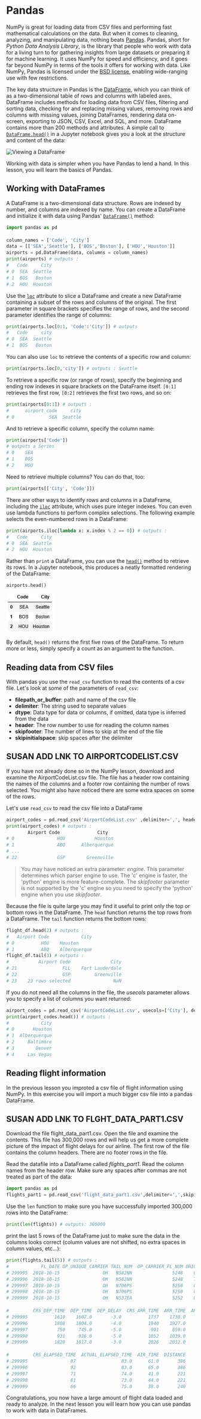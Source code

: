 # Pandas

NumPy is great for loading data from CSV files and performing fast mathematical calculations on the data. But when it comes to cleaning, analyzing, and manipulating data, nothing beats [Pandas](https://pandas.pydata.org/). Pandas, short for *Python Data Analysis Library*, is the library that people who work with data for a living turn to for gathering insights from large datasets or preparing it for machine learning. It uses NumPy for speed and efficiency, and it goes far beyond NumPy in terms of the tools it offers for working with data. Like NumPy, Pandas is licensed under the [BSD license](https://github.com/pandas-dev/pandas/blob/master/LICENSE), enabling wide-ranging use with few restrictions.

The key data structure in Pandas is the [DataFrame](https://pandas.pydata.org/pandas-docs/stable/reference/api/pandas.DataFrame.html), which you can think of as a two-dimensional table of rows and columns with labeled axes. DataFrame includes methods for loading data from CSV files, filtering and sorting data, checking for and replacing missing values, removing rows and columns with missing values, joining DataFrames, rendering data on-screen, exporting to JSON, CSV, Excel, and SQL, and more. DataFrame contains more than 200 methods and attributes. A simple call to [`DataFrame.head()`](https://pandas.pydata.org/pandas-docs/stable/reference/api/pandas.DataFrame.head.html#pandas.DataFrame.head) in a Jupyter notebook gives you a look at the structure and content of the data:

![Viewing a DataFrame](media/dataframe.png)

Working with data is simpler when you have Pandas to lend a hand. In this lesson, you will learn the basics of Pandas.

## Working with DataFrames

A DataFrame is a two-dimensional data structure. Rows are indexed by number, and columns are indexed by name. You can create a DataFrame and initialize it with data using Pandas' [`DataFrame()`](https://pandas.pydata.org/pandas-docs/stable/reference/api/pandas.DataFrame.html) method:  

```python
import pandas as pd

column_names = ['Code', 'City']
data = [['SEA','Seattle'], ['BOS','Boston'], ['HOU','Houston']]
airports = pd.DataFrame(data, columns = column_names)
print(airports) # outputs : 
#   Code     City
# 0  SEA  Seattle
# 1  BOS   Boston
# 2  HOU  Houston
```

Use the [`loc`](https://pandas.pydata.org/pandas-docs/stable/reference/api/pandas.DataFrame.loc.html#pandas.DataFrame.loc) attribute to slice a DataFrame and create a new DataFrame containing a subset of the rows and columns of the original. The first parameter in square brackets specifies the range of rows, and the second parameter identifies the range of columns:

```python
print(airports.loc[0:1, 'Code':'City']) # outputs
#   Code     city
# 0  SEA  Seattle
# 1  BOS   Boston
```

You can also use `loc` to retrieve the contents of a specific row and column:

```python
print(airports.loc[0,'city']) # outputs : Seattle 
```

To retrieve a specific row (or range of rows), specify the beginning and ending row indexes in square brackets on the DataFrame itself. `[0:1]` retrieves the first row, `[0:2]` retrieves the first two rows, and so on:

```python
print(airports[0:1]) # outputs : 
#      airport_code     city
# 0             SEA  Seattle
```

And to retrieve a specific column, specify the column name:

```python
print(airports['Code'])
# outputs a Series 
# 0    SEA
# 1    BOS
# 2    HOU
```

Need to retrieve multiple columns? You can do that, too:

```python
print(airports[['City', 'Code']])
```
 
There are other ways to identify rows and columns in a DataFrame, including the [`iloc`](https://pandas.pydata.org/pandas-docs/stable/reference/api/pandas.DataFrame.iloc.html#pandas.DataFrame.iloc) attribute, which uses pure integer indexes. You can even use lambda functions to perform complex selections. The following example selects the even-numbered rows in a DataFrame:

```python
print(airports.iloc[lambda x: x.index % 2 == 0]) # outputs :
#   Code     City
# 0  SEA  Seattle
# 2  HOU  Houston
```

Rather than `print` a DataFrame, you can use the [`head()`]((https://pandas.pydata.org/pandas-docs/stable/reference/api/pandas.DataFrame.head.html#pandas.DataFrame.head)) method to retrieve its rows. In a Jupyter notebook, this produces a neatly formatted rendering of the DataFrame:

```python
airports.head()
```

![DataFrame rendered in a Jupyter notebook](media/dataframe-head.png)

By default, `head()` returns the first five rows of the DataFrame. To return more or less, simply specify a count as an argument to the function.

## Reading data from CSV files

With pandas you use the `read_csv` function to read the contents of a csv file. Let's look at some of the parameters of `read_csv`:

- **filepath_or_buffer**: path and name of the csv file  
- **delimiter**: The string used to separate values  
- **dtype**: Data type for data or columns, if omitted, data type is inferred from the data 
- **header**: The row number to use for reading the column names   
- **skipfooter**: The number of lines to skip at the end of the file 
- **skipinitialspace**: skip spaces after the delimiter

## SUSAN ADD LNK TO AIRPORTCODELIST.CSV

If you have not already done so in the NumPy lesson, download and examine the AirportCodeList.csv file. The file has a header row containing the names of the columns and a footer row containing the number of rows selected. You might also have noticed there are some extra spaces on some of the rows. 

Let's use `read_csv` to read the csv file into a DataFrame 

```python
airport_codes = pd.read_csv('AirportCodeList.csv' ,delimiter=',', header=0, skipfooter=1, skipinitialspace=True, engine='python')
print(airport_codes) # outputs : 
        Airport Code              City
# 0                HOU           Houston
# 1                ABQ      Alberquerque
# ...
# 22               GSP        Greenville
```

> You may have noticed an extra parameter: *engine*. This parameter determines which parser engine to use. The 'c' engine is faster, the 'python' engine is more feature-complete. The *skipfooter* parameter is not supported by the 'c' engine so you need to specify the 'python' engine when you use *skipfooter*.  

Because the file is quite large you may find it useful to print only the top or bottom rows in the DataFrame. The `head` function returns the top rows from a DataFrame. The `tail` function returns the bottom rows:

```python
flight_df.head(2) # outputs : 
#   Airport Code	        City
# 0	         HOU	Houston
# 1	         ABQ	Alberquerque
flight_df.tail(3) # outputs : 
#           Airport Code	           City
# 21	             FLL	Fort Lauderdale
# 22	             GSP	     Greenville
# 23    23 rows selected	            NaN
```

If you do not need all the columns in the file, the *usecols* parameter allows you to specify a list of columns you want returned:

```python
airport_codes = pd.read_csv('AirportCodeList.csv', usecols=['City'], delimiter=',', header=0, skipfooter=1, skipinitialspace=True, engine = 'python')
print(airport_codes.head()) # outputs :
#            City
# 0       Houston
# 1  Alberquerque
# 2     Baltimore
# 3        Denver
# 4     Las Vegas
```

## Reading flight information

In the previous lesson you improted a csv file of flight information using NumPy. In this exercise you will import a much bigger csv file into a pandas DataFrame.

## SUSAN ADD LNK TO FLGHT_DATA_PART1.CSV

Download the file flight_data_part1.csv. Open the file and examine the contents. This file has 300,000 rows and will help us get a more complete picture of the impact of flight delays for our airline. The first row of the file contains the column headers. There are no footer rows in the file.

Read the datafile into a DataFrame called *flights_part1*. Read the column names from the header row. Make sure any spaces after commas are not treated as part of the data:

```python
import pandas as pd
flights_part1 = pd.read_csv('flight_data_part1.csv',delimiter=',',skipinitialspace=True)
```

Use the `len` function to make sure you have successfully imported 300,000 rows into the DataFrame: 

```python
print(len(flights)) # outputs: 300000
```

print the last 5 rows of the DataFrame just to make sure the data in the columns looks correct (column values are not shifted, no extra spaces in column values, etc...): 

```python
print(flights.tail(5)) # outputs : 
#            FL_DATE OP_UNIQUE_CARRIER TAIL_NUM  OP_CARRIER_FL_NUM ORIGIN DEST  \
# 299995  2018-10-15                OH   N582NN               5248    CLT  TLH   
# 299996  2018-10-15                OH   N582NN               5248    TLH  CLT   
# 299997  2018-10-15                OH   N706PS               5250    CLT  CRW   
# 299998  2018-10-15                OH   N706PS               5250    CRW  CLT   
# 299999  2018-10-15                OH   N537EA               5252    ORD  DAY   

#         CRS_DEP_TIME  DEP_TIME  DEP_DELAY  CRS_ARR_TIME  ARR_TIME  ARR_DELAY  \
# 299995          1610    1607.0       -3.0          1737    1730.0       -7.0   
# 299996          1808    1804.0       -4.0          1940    1927.0      -13.0   
# 299997           750     745.0       -5.0           901     859.0       -2.0   
# 299998           931     926.0       -5.0          1052    1039.0      -13.0   
# 299999          1820    1817.0       -3.0          2026    2032.0        6.0   

#         CRS_ELAPSED_TIME  ACTUAL_ELAPSED_TIME  AIR_TIME  DISTANCE  
# 299995                87                 83.0      61.0       386  
# 299996                92                 83.0      65.0       386  
# 299997                71                 74.0      41.0       221  
# 299998                81                 73.0      44.0       221  
# 299999                66                 75.0      38.0       240  
```

Congratulations, you now have a large amount of flight data loaded and ready to analyze. In the next lesson you will learn how you can use pandas to work with data in DataFrames.